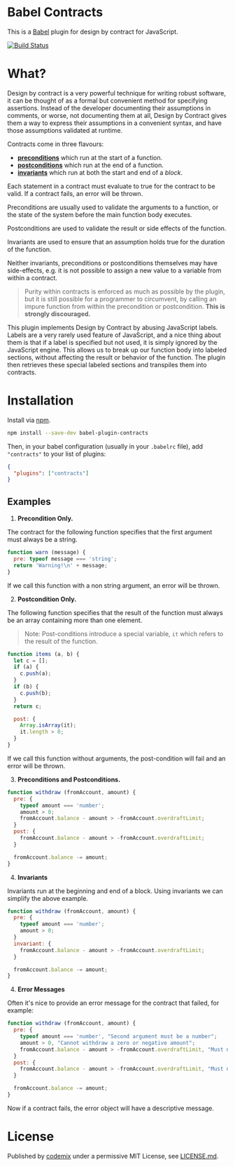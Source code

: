 # Babel Contracts

This is a [Babel](https://babeljs.io/) plugin for design by contract for JavaScript.

[![Build Status](https://travis-ci.org/codemix/babel-plugin-contracts.svg)](https://travis-ci.org/codemix/babel-plugin-contracts)

# What?

Design by contract is a very powerful technique for writing robust software, it can be thought of as a formal but convenient method for specifying assertions. Instead of the developer documenting their assumptions in comments, or worse, not documenting them at all, Design by Contract gives them a way to express their assumptions in a convenient syntax, and have those assumptions validated at runtime.

Contracts come in three flavours:

- **[preconditions](http://en.wikipedia.org/wiki/Precondition)** which run at the start of a function.
- **[postconditions](http://en.wikipedia.org/wiki/Postcondition)** which run at the end of a function.
- **[invariants](http://en.wikipedia.org/wiki/Invariant_\(computer_science\))** which run at both the start and end of a *block*.

Each statement in a contract must evaluate to true for the contract to be valid. If a contract fails, an error will be thrown.

Preconditions are usually used to validate the arguments to a function, or the state of the system before the main function body executes.

Postconditions are used to validate the result or side effects of the function.

Invariants are used to ensure that an assumption holds true for the duration of the function.

Neither invariants, preconditions or postconditions themselves may have side-effects, e.g. it is not possible to assign a new value to a variable from within a contract.

> Purity within contracts is enforced as much as possible by the plugin, but it is still possible for a programmer to circumvent, by calling an impure function from within the precondition or postcondition. **This is strongly discouraged.**

This plugin implements Design by Contract by abusing JavaScript labels. Labels are a very rarely used feature of JavaScript, and a nice thing about them is that if a label is specified but not used, it is simply ignored by the JavaScript engine.
This allows us to break up our function body into labeled sections, without affecting the result or behavior of the function. The plugin then retrieves these special labeled sections and transpiles them into contracts.

# Installation

Install via [npm](https://npmjs.org/package/babel-plugin-contracts).
```sh
npm install --save-dev babel-plugin-contracts
```
Then, in your babel configuration (usually in your `.babelrc` file), add `"contracts"` to your list of plugins:
```json
{
  "plugins": ["contracts"]
}
```

## Examples

1. **Precondition Only.**

  The contract for the following function specifies that the first argument must always be a string.

  ```js
  function warn (message) {
    pre: typeof message === 'string';
    return 'Warning!\n' + message;
  }
  ```

  If we call this function with a non string argument, an error will be thrown.

2. **Postcondition Only.**

  The following function specifies that the result of the function must always be an array containing more than one element.

  > Note: Post-conditions introduce a special variable, `it` which refers to the result of the function.

  ```js
  function items (a, b) {
    let c = [];
    if (a) {
      c.push(a);
    }
    if (b) {
      c.push(b);
    }
    return c;

    post: {
      Array.isArray(it);
      it.length > 0;
    }
  }
  ```

  If we call this function without arguments, the post-condition will fail and an error will be thrown.


3. **Preconditions and Postconditions.**

  ```js
  function withdraw (fromAccount, amount) {
    pre: {
      typeof amount === 'number';
      amount > 0;
      fromAccount.balance - amount > -fromAccount.overdraftLimit;
    }
    post: {
      fromAccount.balance - amount > -fromAccount.overdraftLimit;
    }

    fromAccount.balance -= amount;
  }
  ```

4. **Invariants**

  Invariants run at the beginning and end of a block. Using invariants we can simplify the above example.


  ```js
  function withdraw (fromAccount, amount) {
    pre: {
      typeof amount === 'number';
      amount > 0;
    }
    invariant: {
      fromAccount.balance - amount > -fromAccount.overdraftLimit;
    }

    fromAccount.balance -= amount;
  }
  ```
4. **Error Messages**

  Often it's nice to provide an error message for the contract that failed, for example:

  ```js
  function withdraw (fromAccount, amount) {
    pre: {
      typeof amount === 'number', "Second argument must be a number";
      amount > 0, "Cannot withdraw a zero or negative amount";
      fromAccount.balance - amount > -fromAccount.overdraftLimit, "Must not exceed overdraft limit";
    }
    post: {
      fromAccount.balance - amount > -fromAccount.overdraftLimit, "Must not exceed overdraft limit";
    }

    fromAccount.balance -= amount;
  }
  ```

  Now if a contract fails, the error object will have a descriptive message.


# License

Published by [codemix](http://codemix.com/) under a permissive MIT License, see [LICENSE.md](./LICENSE.md).

